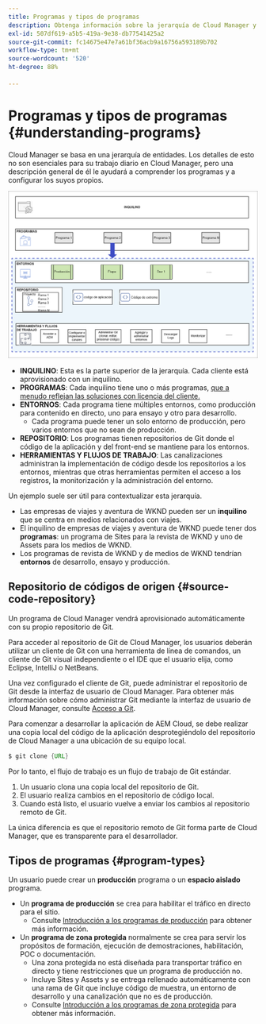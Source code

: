 ```yaml
---
title: Programas y tipos de programas
description: Obtenga información sobre la jerarquía de Cloud Manager y cómo encajan los distintos tipos de programas en su estructura y cómo difieren.
exl-id: 507df619-a5b5-419a-9e38-db77541425a2
source-git-commit: fc14675e47e7a61bf36acb9a16756a593189b702
workflow-type: tm+mt
source-wordcount: '520'
ht-degree: 88%

---
```



# Programas y tipos de programas {#understanding-programs}

Cloud Manager se basa en una jerarquía de entidades. Los detalles de esto no son esenciales para su trabajo diario en Cloud Manager, pero una descripción general de él le ayudará a comprender los programas y a configurar los suyos propios.

![Jerarquía de Cloud Manager](assets/program-types1.png)

* **INQUILINO**: Esta es la parte superior de la jerarquía. Cada cliente está aprovisionado con un inquilino.
* **PROGRAMAS**: Cada inquilino tiene uno o más programas, [que a menudo reflejan las soluciones con licencia del cliente.](introduction-production-programs.md)
* **ENTORNOS**: Cada programa tiene múltiples entornos, como producción para contenido en directo, uno para ensayo y otro para desarrollo.
   * Cada programa puede tener un solo entorno de producción, pero varios entornos que no sean de producción.
* **REPOSITORIO**: Los programas tienen repositorios de Git donde el código de la aplicación y del front-end se mantiene para los entornos.
* **HERRAMIENTAS Y FLUJOS DE TRABAJO**: Las canalizaciones administran la implementación de código desde los repositorios a los entornos, mientras que otras herramientas permiten el acceso a los registros, la monitorización y la administración del entorno.

Un ejemplo suele ser útil para contextualizar esta jerarquía.

* Las empresas de viajes y aventura de WKND pueden ser un **inquilino** que se centra en medios relacionados con viajes.
* El inquilino de empresas de viajes y aventura de WKND puede tener dos **programas**: un programa de Sites para la revista de WKND y uno de Assets para los medios de WKND.
* Los programas de revista de WKND y de medios de WKND tendrían **entornos** de desarrollo, ensayo y producción.

## Repositorio de códigos de origen {#source-code-repository}

Un programa de Cloud Manager vendrá aprovisionado automáticamente con su propio repositorio de Git.

Para acceder al repositorio de Git de Cloud Manager, los usuarios deberán utilizar un cliente de Git con una herramienta de línea de comandos, un cliente de Git visual independiente o el IDE que el usuario elija, como Eclipse, IntelliJ o NetBeans.

Una vez configurado el cliente de Git, puede administrar el repositorio de Git desde la interfaz de usuario de Cloud Manager. Para obtener más información sobre cómo administrar Git mediante la interfaz de usuario de Cloud Manager, consulte [Acceso a Git](/help/implementing/cloud-manager/managing-code/accessing-repos.md).

Para comenzar a desarrollar la aplicación de AEM Cloud, se debe realizar una copia local del código de la aplicación desprotegiéndolo del repositorio de Cloud Manager a una ubicación de su equipo local.

```java
$ git clone {URL}
```

Por lo tanto, el flujo de trabajo es un flujo de trabajo de Git estándar.

1. Un usuario clona una copia local del repositorio de Git.
1. El usuario realiza cambios en el repositorio de código local.
1. Cuando está listo, el usuario vuelve a enviar los cambios al repositorio remoto de Git.

La única diferencia es que el repositorio remoto de Git forma parte de Cloud Manager, que es transparente para el desarrollador.

## Tipos de programas {#program-types}

Un usuario puede crear un **producción** programa o un **espacio aislado** programa.

* Un **programa de producción** se crea para habilitar el tráfico en directo para el sitio.
   * Consulte [Introducción a los programas de producción](/help/implementing/cloud-manager/getting-access-to-aem-in-cloud/introduction-production-programs.md) para obtener más información.
* Un **programa de zona protegida** normalmente se crea para servir los propósitos de formación, ejecución de demostraciones, habilitación, POC o documentación.
   * Una zona protegida no está diseñada para transportar tráfico en directo y tiene restricciones que un programa de producción no.
   * Incluye Sites y Assets y se entrega rellenado automáticamente con una rama de Git que incluye código de muestra, un entorno de desarrollo y una canalización que no es de producción.
   * Consulte [Introducción a los programas de zona protegida](/help/implementing/cloud-manager/getting-access-to-aem-in-cloud/introduction-sandbox-programs.md) para obtener más información.
